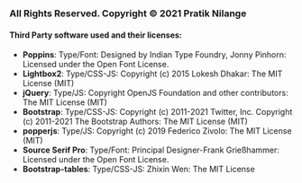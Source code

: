 ### All Rights Reserved. Copyright © 2021 Pratik Nilange
#### Third Party software used and their licenses:
- **Poppins**: Type/Font: Designed by Indian Type Foundry, Jonny Pinhorn: Licensed under the Open Font License.
- **Lightbox2**: Type/CSS-JS: Copyright (c) 2015 Lokesh Dhakar: The MIT License (MIT)
- **jQuery**: Type/JS: Copyright OpenJS Foundation and other contributors: The MIT License (MIT)
- **Bootstrap**: Type/CSS-JS: Copyright (c) 2011-2021 Twitter, Inc. Copyright (c) 2011-2021 The Bootstrap Authors: The MIT License (MIT)
- **popperjs**: Type/JS: Copyright (c) 2019 Federico Zivolo: The MIT License (MIT)
- **Source Serif Pro**: Type/Font: Principal Designer-Frank Grießhammer: Licensed under the Open Font License.
- **Bootstrap-tables**: Type/CSS-JS: Zhixin Wen: The MIT License
